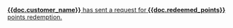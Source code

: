 <p><a href="../../rewards/redeemption-request"><strong>{{doc.customer_name}}</strong> has sent a request for<strong> {{doc.redeemed_points}} </strong>points redemption.</a></p>
